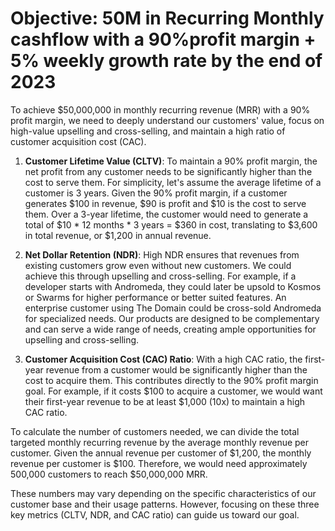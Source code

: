 # Objective: 50M in Recurring Monthly cashflow with a 90%profit margin + 5% weekly growth rate by the end of 2023

To achieve $50,000,000 in monthly recurring revenue (MRR) with a 90% profit margin, we need to deeply understand our customers' value, focus on high-value upselling and cross-selling, and maintain a high ratio of customer acquisition cost (CAC).

1. **Customer Lifetime Value (CLTV)**: To maintain a 90% profit margin, the net profit from any customer needs to be significantly higher than the cost to serve them. For simplicity, let's assume the average lifetime of a customer is 3 years. Given the 90% profit margin, if a customer generates $100 in revenue, $90 is profit and $10 is the cost to serve them. Over a 3-year lifetime, the customer would need to generate a total of $10 * 12 months * 3 years = $360 in cost, translating to $3,600 in total revenue, or $1,200 in annual revenue.

2. **Net Dollar Retention (NDR)**: High NDR ensures that revenues from existing customers grow even without new customers. We could achieve this through upselling and cross-selling. For example, if a developer starts with Andromeda, they could later be upsold to Kosmos or Swarms for higher performance or better suited features. An enterprise customer using The Domain could be cross-sold Andromeda for specialized needs. Our products are designed to be complementary and can serve a wide range of needs, creating ample opportunities for upselling and cross-selling.

3. **Customer Acquisition Cost (CAC) Ratio**: With a high CAC ratio, the first-year revenue from a customer would be significantly higher than the cost to acquire them. This contributes directly to the 90% profit margin goal. For example, if it costs $100 to acquire a customer, we would want their first-year revenue to be at least $1,000 (10x) to maintain a high CAC ratio.

To calculate the number of customers needed, we can divide the total targeted monthly recurring revenue by the average monthly revenue per customer. Given the annual revenue per customer of $1,200, the monthly revenue per customer is $100. Therefore, we would need approximately 500,000 customers to reach $50,000,000 MRR.

These numbers may vary depending on the specific characteristics of our customer base and their usage patterns. However, focusing on these three key metrics (CLTV, NDR, and CAC ratio) can guide us toward our goal.

